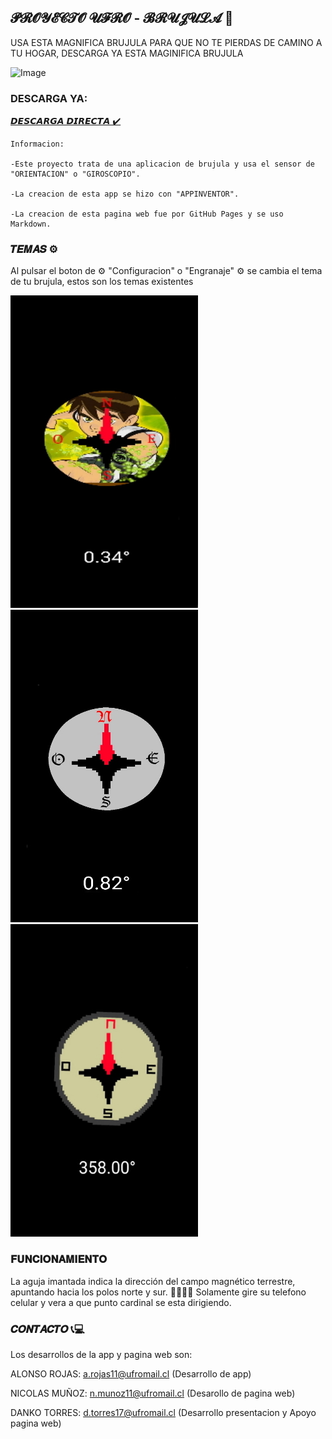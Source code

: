 ## 𝓟𝓡𝓞𝓨𝓔𝓒𝓣𝓞 𝓤𝓕𝓡𝓞 - 𝓑𝓡𝓤𝓙𝓤𝓛𝓐 🧭

USA ESTA MAGNIFICA BRUJULA PARA QUE NO TE PIERDAS DE CAMINO A TU HOGAR, DESCARGA YA ESTA MAGINIFICA BRUJULA


![Image](https://github.com/nikomaufro/pag-web/blob/main/BRUJUL%C3%91A.jpg?raw=true)

### DESCARGA YA:


[𝘿𝙀𝙎𝘾𝘼𝙍𝙂𝘼 𝘿𝙄𝙍𝙀𝘾𝙏𝘼 ✔️](https://github.com/nikomaufro/pag-web/raw/main/Brujula.apk) 



```
Informacion: 

-Este proyecto trata de una aplicacion de brujula y usa el sensor de "ORIENTACION" o "GIROSCOPIO".

-La creacion de esta app se hizo con "APPINVENTOR".

-La creacion de esta pagina web fue por GitHub Pages y se uso Markdown.

```


### 𝑻𝑬𝑴𝑨𝑺 ⚙️
Al pulsar el boton de  ⚙️ "Configuracion" o "Engranaje" ⚙️ se cambia el tema de tu brujula, estos son los temas existentes

![Image](https://github.com/nikomaufro/pag-web/blob/main/BEN10.jpeg?raw=true)  ![Image](https://github.com/nikomaufro/pag-web/blob/main/BRUJU1.jpeg?raw=true)  ![Image](https://github.com/nikomaufro/pag-web/blob/main/BRUJU2.jpeg?raw=true)
### 𝐅𝐔𝐍𝐂𝐈𝐎𝐍𝐀𝐌𝐈𝐄𝐍𝐓𝐎
La aguja imantada indica la dirección del campo magnético terrestre, apuntando hacia los polos norte y sur. 🧭🧭🧭🧭
Solamente gire su telefono celular y vera a que punto cardinal se esta dirigiendo.

### 𝑪𝑶𝑵𝑻𝑨𝑪𝑻𝑶 📞💻

Los desarrollos de la app y pagina web son:

ALONSO ROJAS:  a.rojas11@ufromail.cl (Desarrollo de app) 

NICOLAS MUÑOZ: n.munoz11@ufromail.cl (Desarollo de pagina web) 

DANKO TORRES: d.torres17@ufromail.cl (Desarrollo presentacion y Apoyo pagina web)



